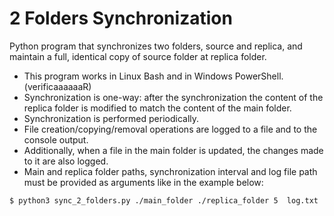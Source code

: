 # 2 Folders Synchronization
Python program that synchronizes two folders, source and replica, and maintain a full, identical copy of source folder at replica folder.

- This program works in Linux Bash and in Windows PowerShell. (verificaaaaaaR)
- Synchronization is one-way: after the synchronization the content of the replica folder is modified to match the content of the main
folder.
- Synchronization is performed periodically.
- File creation/copying/removal operations are logged to a file and to the console output.
- Additionally, when a file in the main folder is updated, the changes made to it are also logged.
- Main and replica folder paths, synchronization interval and log file path must be provided as arguments like in the example below:
```bash
$ python3 sync_2_folders.py ./main_folder ./replica_folder 5  log.txt
```
